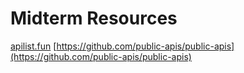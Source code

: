 # Midterm Resources

[apilist.fun](https://apilist.fun)
[https://github.com/public-apis/public-apis](https://github.com/public-apis/public-apis)
